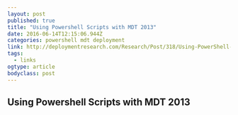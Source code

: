 ```yaml
---
layout: post 
published: true 
title: "Using Powershell Scripts with MDT 2013" 
date: 2016-06-14T12:15:06.944Z 
categories: powershell mdt deployment
link: http://deploymentresearch.com/Research/Post/318/Using-PowerShell-scripts-with-MDT-2013 
tags:
  - links
ogtype: article 
bodyclass: post 
---
```


## Using Powershell Scripts with MDT 2013

